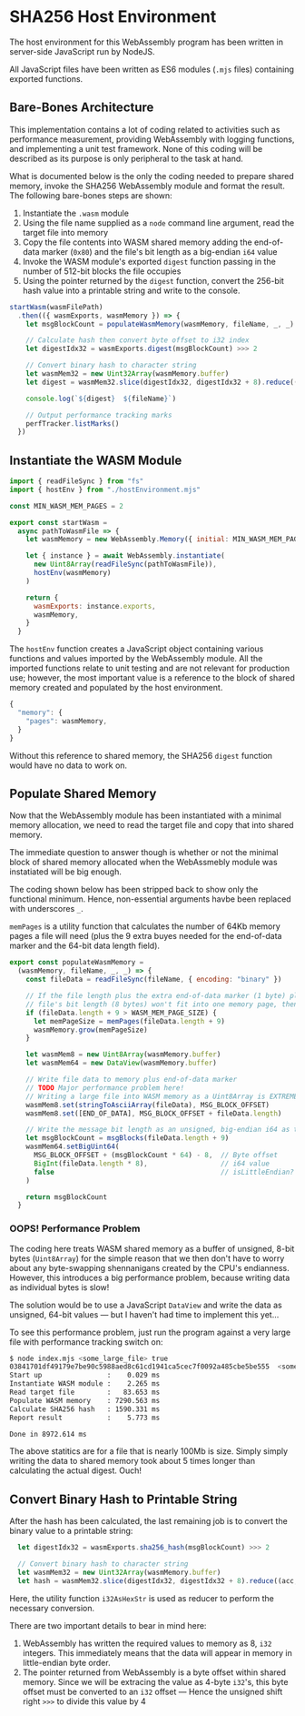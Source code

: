 # SHA256 Host Environment

The host environment for this WebAssembly program has been written in server-side JavaScript run by NodeJS.

All JavaScript files have been written as ES6 modules (`.mjs` files) containing exported functions.

## Bare-Bones Architecture

This implementation contains a lot of coding related to activities such as performance measurement, providing WebAssembly with logging functions, and implementing a unit test framework.
None of this coding will be described as its purpose is only peripheral to the task at hand.

What is documented below is the only the coding needed to prepare shared memory, invoke the SHA256 WebAssembly module and format the result.
The following bare-bones steps are shown:

1. Instantiate the `.wasm` module
2. Using the file name supplied as a `node` command line argument, read the target file into memory
3. Copy the file contents into WASM shared memory adding the end-of-data marker (`0x80`) and the file's bit length as a big-endian `i64` value
4. Invoke the WASM module's exported `digest` function passing in the number of 512-bit blocks the file occupies
5. Using the pointer returned by the `digest` function, convert the 256-bit hash value into a printable string and write to the console.

```javascript
startWasm(wasmFilePath)
  .then(({ wasmExports, wasmMemory }) => {
    let msgBlockCount = populateWasmMemory(wasmMemory, fileName, _, _)

    // Calculate hash then convert byte offset to i32 index
    let digestIdx32 = wasmExports.digest(msgBlockCount) >>> 2

    // Convert binary hash to character string
    let wasmMem32 = new Uint32Array(wasmMemory.buffer)
    let digest = wasmMem32.slice(digestIdx32, digestIdx32 + 8).reduce((acc, i32) => acc += i32AsHexStr(i32), "")

    console.log(`${digest}  ${fileName}`)

    // Output performance tracking marks
    perfTracker.listMarks()
  })
```

## Instantiate the WASM Module

```javascript
import { readFileSync } from "fs"
import { hostEnv } from "./hostEnvironment.mjs"

const MIN_WASM_MEM_PAGES = 2

export const startWasm =
  async pathToWasmFile => {
    let wasmMemory = new WebAssembly.Memory({ initial: MIN_WASM_MEM_PAGES })

    let { instance } = await WebAssembly.instantiate(
      new Uint8Array(readFileSync(pathToWasmFile)),
      hostEnv(wasmMemory)
    )

    return {
      wasmExports: instance.exports,
      wasmMemory,
    }
  }
```

The `hostEnv` function creates a JavaScript object containing various functions and values imported by the WebAssembly module.
All the imported functions relate to unit testing and are not relevant for production use; however, the most important value is a reference to the block of shared memory created and populated by the host environment.

```javascript
{
  "memory": {
    "pages": wasmMemory,
  }
}
```

Without this reference to shared memory, the SHA256 `digest` function would have no data to work on.

## Populate Shared Memory

Now that the WebAssembly module has been instantiated with a minimal memory allocation, we need to read the target file and copy that into shared memory.

The immediate question to answer though is whether or not the minimal block of shared memory allocated when the WebAssmebly module was instatiated will be big enough.

The coding shown below has been stripped back to show only the functional minimum.
Hence, non-essential arguments havbe been replaced with underscores `_`.

`memPages` is a utility function that calculates the number of 64Kb memory pages a file will need (plus the 9 extra buyes needed for the end-of-data marker and the 64-bit data length field).

```javascript
export const populateWasmMemory =
  (wasmMemory, fileName, _, _) => {
    const fileData = readFileSync(fileName, { encoding: "binary" })

    // If the file length plus the extra end-of-data marker (1 byte) plus the 64-bit, unsigned integer holding the
    // file's bit length (8 bytes) won't fit into one memory page, then grow WASM memory
    if (fileData.length + 9 > WASM_MEM_PAGE_SIZE) {
      let memPageSize = memPages(fileData.length + 9)
      wasmMemory.grow(memPageSize)
    }

    let wasmMem8 = new Uint8Array(wasmMemory.buffer)
    let wasmMem64 = new DataView(wasmMemory.buffer)

    // Write file data to memory plus end-of-data marker
    // TODO Major performance problem here!
    // Writing a large file into WASM memory as a Uint8Array is EXTREMELY slow!!
    wasmMem8.set(stringToAsciiArray(fileData), MSG_BLOCK_OFFSET)
    wasmMem8.set([END_OF_DATA], MSG_BLOCK_OFFSET + fileData.length)

    // Write the message bit length as an unsigned, big-endian i64 as the last 64 bytes of the last message block
    let msgBlockCount = msgBlocks(fileData.length + 9)
    wasmMem64.setBigUint64(
      MSG_BLOCK_OFFSET + (msgBlockCount * 64) - 8,  // Byte offset
      BigInt(fileData.length * 8),                  // i64 value
      false                                         // isLittleEndian?
    )

    return msgBlockCount
  }
```

### OOPS! Performance Problem

The coding here treats WASM shared memory as a buffer of unsigned, 8-bit bytes (`Uint8Array`) for the simple reason that we then don't have to worry about any byte-swapping shennanigans created by the CPU's endianness.
However, this introduces a big performance problem, because writing data as individual bytes is slow!

The solution would be to use a JavaScript `DataView` and write the data as unsigned, 64-bit values &mdash; but I haven't had time to implement this yet...

To see this performance problem, just run the program against a very large file with performance tracking switch on:

```bash
$ node index.mjs <some_large_file> true
03841701df49179e7be90c5988aed8c61cd1941ca5cec7f0092a485cbe5be555  <some_large_file>
Start up                :    0.029 ms
Instantiate WASM module :    2.265 ms
Read target file        :   83.653 ms
Populate WASM memory    : 7290.563 ms
Calculate SHA256 hash   : 1590.331 ms
Report result           :    5.773 ms

Done in 8972.614 ms
```

The above statitics are for a file that is nearly 100Mb is size.  Simply simply writing the data to shared memory took about 5 times longer than calculating the actual digest.
Ouch!

## Convert Binary Hash to Printable String

After the hash has been calculated, the last remaining job is to convert the binary value to a printable string:

```javascript
  let digestIdx32 = wasmExports.sha256_hash(msgBlockCount) >>> 2

  // Convert binary hash to character string
  let wasmMem32 = new Uint32Array(wasmMemory.buffer)
  let hash = wasmMem32.slice(digestIdx32, digestIdx32 + 8).reduce((acc, i32) => acc += i32AsHexStr(i32), "")
```

Here, the utility function `i32AsHexStr` is used as reducer to perform the necessary conversion.

There are two important details to bear in mind here:

1. WebAssembly has written the required values to memory as 8, `i32` integers.
   This immediately means that the data will appear in memory in little-endian byte order.
1. The pointer returned from WebAssembly is a byte offset within shared memory.
   Since we will be extracing the value as 4-byte `i32`'s, this byte offset must be converted to an `i32` offset &mdash; Hence the unsigned shift right `>>>` to divide this value by 4
